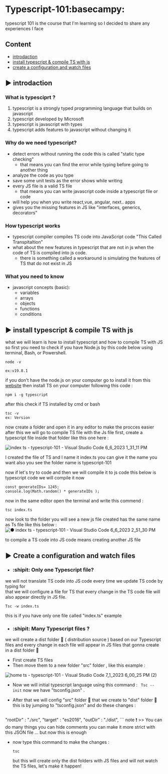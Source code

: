 # Typescript-101:basecampy:
typescript 101 is the course that I'm learning so I decided to share any experiences I face 

## Content 
 - [introdaction](#introdaction)
 - [install typescript & compile TS with js ](#install)
 - [create a configuration and watch files ](#createConfig)

 ## :arrow_forward: <a id="introdaction"></a>introdaction 
  ### What is typesciprt ? 
  1. typescript is a strongly typed programming language that builds on javascript 
  2. typescript developed by Microsoft 
  3. typescript is javascript with types 
  4. typescript adds features to javascript without changing it 


### Why do we need typescript?
* detect errors without running the code this is called "static type checking" 
   - that means you can find the error while typing before going to another thing 
* analyze the code as you type 
* save some unit tests as the error shows while writing 
* every JS file is a valid TS file  
   - that means you can write javascript code inside a typescript file or code 
* will help you when you write react,vue, angular, next.. apps 
* gives you the missing features in JS like "interfaces, generics, decorators" 

### How typescript works 
 - typescript compiler compiles TS code into JavaScript code "This Called Transpitaltion"
 - what about the new features in typescript that are not in js when the code of TS is compiled into js code. 
    - there is something called a workaround is simulating the features of TS that do not exist in JS 

### What you need to know 
- javascript concepts (basic):
  - variables 
  - arrays 
  - objects 
  - functions 
  - conditions 

## :arrow_forward: <a id="install"></a> install typescript & compile TS with js 
what we will learn is how to install typescript and how to compile TS with JS 
so first you need to check if you have Node.js by this code below using terminal, Bash, or Powershell.

```
node -v 

ex:v19.8.1
```
if you don't have the node.js on your computer go to install it from this [website](https://nodejs.org/en)
then install TS on your computer following this code : 
```
npm i -g typescript
```
after this check if TS installed by cmd or bash 
```
tsc -v 
ex: Version 
```
now create a folder and open it in any editor to make the procces easier after this we will go to compile TS file with the Js file 
first, create a typescript file inside that folder like this one here : 

![index ts - typescript-101 - Visual Studio Code 6_6_2023 1_31_11 PM](https://github.com/Mohamed-avr/typescritp-101/assets/58856307/fbb60349-2e55-4766-8bdb-7a0893c1aaf1)


I created the file of TS and I name it index.ts you can give it the name you want also you see the folder name is typescript-101

now if let's try to code and  then we will compile it to js code
this below is typescript code we will compile it now 

``` 
const generateIDs= 1245;
console.log(Math.random() * generateIDs );
``` 
now in the same editor open the terminal and write this commend : 

``` 
tsc index.ts
```
now look to the folder you will see a new js file created has the same name as Ts file like this below :
![● index ts - typescript-101 - Visual Studio Code 6_6_2023 2_51_30 PM](https://github.com/Mohamed-avr/typescritp-101/assets/58856307/ff8efe56-1209-42eb-9543-149e0b613bc9)


to compile a TS  code into JS code means creating another JS file 



  ## :arrow_forward: <a id="createConfig"></a> Create a configuration and watch files 
   - ### :shipit:   Only one Typescript file?
  we will not translate TS code into JS code every time we update TS code by typing for  
  that we will configure a file for TS that every change in the TS code file will also appear directly in JS file.  

  ``` 
  Tsc -w index.ts
  ```

this is if you have only one file called "index.ts" example  


 -  ### :shipit:  Many Typescript files ?
  we will create a dist folder :open_file_folder: ( distribution source ) based on our Typescript files and every change in each file will appear in JS files that gonna create in a dist folder :open_file_folder: 
   * First create TS files
   * Then move them to a new folder "src" folder , like this example :
     
   ![home ts - typescript-101 - Visual Studio Code 7_1_2023 6_00_25 PM (2)](https://github.com/Mohamed-avr/typescritp-101/assets/58856307/f3bc176e-f94f-48ae-aa99-8c64136324f5) 
   
   * Now we will initial typescript language using this command :
    ``` 
    Tsc --init
    ```
   now we have "tsconfig.json" .
  * After that we will config "src" folder :open_file_folder: that we create to "dist" folder  :open_file_folder:
    this is by jumping to "tsconfig.json" and do these changes :
     
    ``` 
  "rootDir" : "./src", 
  "target" : "es2016", 
  "outDir" : "./dist",
    ```
    note :exclamation: >> You can do many things you can hide comments you can make it more strict with this JSON file ... but now this is enough  


  * now type this command to make the changes :
    ```
    tsc
    ```
    but this will create only the dist folders with JS files and will not watch the TS files, let's make it happen!
    





  
  

